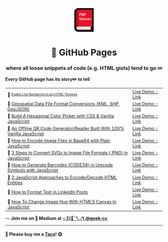 <div align="center">
  <img src="https://github.com/incubated-geek-cc/OfflinePDFViewer/raw/main/img/logo.png" width="96" alt="logo">

  # 📄 GitHub Pages

  ### where all loose snippets of code (e.g. HTML gists) tend to go 💤

<div align="left">

  **Every GitHub page has its story✏️ to tell**

</div>
<div align="left">
	<table>
		<tr>
			<td>📑 <sup><sub><a href='https://medium.com/weekly-webtips/enable-line-numbering-to-any-html-textarea-35e15ea320e2' target='_blank'>Enable Line Numbering to any HTML Textarea</a></sub></sup></td>
			<td><a href="https://incubated-geek-cc.github.io/code-editors/" target="_blank">Live Demo :: Link</a></td>
		</tr>
		<tr>
			<td>📑 <a href='https://towardsdatascience.com/geospatial-file-format-conversions-kml-shp-geojson-25261beb2153' target='_blank'>Geospatial Data File Format Conversions (KML, SHP, GeoJSON)</a></td>
			<td><a href="https://incubated-geek-cc.github.io/geospatial-data-convertors/" target="_blank">Live Demo :: Link</a></td>
		</tr>
		<tr>
			<td>📑 <a href='https://medium.com/weekly-webtips/build-a-hexagonal-color-picker-with-css-vanilla-javascript-36e62d10527' target='_blank'>Build A Hexagonal Color Picker with CSS & Vanilla JavaScript</a></td>
			<td><a href="https://incubated-geek-cc.github.io/hexagonal-picker/" target="_blank">Live Demo :: Link</a></td>
		</tr>
		<tr>
			<td>📑 <a href='https://javascript.plainenglish.io/an-offline-qr-code-generator-reader-built-in-100-vanilla-javascript-b7e8aec812e8' target='_blank'>An Offline QR Code Generator/Reader Built With 100% Vanilla JavaScript</a></td>
			<td><a href="https://incubated-geek-cc.github.io/qr-utility/" target="_blank">Live Demo :: Link</a></td>
		</tr>
		<tr>
			<td>📑 <a href='https://javascript.plainenglish.io/how-to-encode-image-files-in-base64-with-plain-javascript-4927fa08e063' target='_blank'>How to Encode Image Files in Base64 with Plain JavaScript</a></td>
			<td><a href="https://incubated-geek-cc.github.io/encode-base64/" target="_blank">Live Demo :: Link</a></td>
		</tr>
		<tr>
			<td>📑 <a href='https://javascript.plainenglish.io/3-steps-to-convert-svgs-to-image-file-formats-png-in-javascript-5394bf837185' target='_blank'>3 Steps to Convert SVGs to Image File Formats (.PNG) in JavaScript</a></td>
			<td><a href="https://incubated-geek-cc.github.io/svg2png/" target="_blank">Live Demo :: Link</a></td>
		</tr>
		<tr>
			<td>📑 <a href='https://medium.com/weekly-webtips/how-to-generate-barcodes-code39-in-unicode-symbols-with-javascript-3d53559b877c' target='_blank'>How to Generate Barcodes (CODE39) in Unicode Symbols with JavaScript</a></td>
			<td><a href="https://incubated-geek-cc.github.io/barcode-39/" target="_blank">Live Demo :: Link</a></td>
		</tr>
		<tr>
			<td>📑 <a href='https://javascript.plainenglish.io/here-are-2-javascript-approaches-to-encode-decode-html-entities-52989bb12031' target='_blank'>2 JavaScript Approaches to Encode/Decode HTML Entities</a></td>
			<td><a href="https://incubated-geek-cc.github.io/html-encode-decode/" target="_blank">Live Demo :: Link</a></td>
		</tr>
		<tr>
			<td>📑 <a href='https://medium.com/geekculture/how-to-format-text-in-linkedin-posts-808e322f9e59' target='_blank'>How to Format Text in LinkedIn Posts</a></td>
			<td><a href="https://incubated-geek-cc.github.io/text-formatters/" target="_blank">Live Demo :: Link</a></td>
		</tr>
		<tr>
			<td>📑 <a href='https://javascript.plainenglish.io/how-to-change-image-hue-with-html5-canvas-in-javascript-514f0e8226a0' target='_blank'>How To Change Image Hue With HTML5 Canvas In JavaScript</a></td>
			<td><a href="https://incubated-geek-cc.github.io/image-rgb-change/" target="_blank">Live Demo :: Link</a></td>
		</tr>
	</table>
</div>
</div>

<p>— <b>Join me on 📝 <b>Medium</b> at <a href='https://medium.com/@geek-cc' target='_blank'>~ ξ(🎀˶❛◡❛) @geek-cc</a></b></p>

---

#### 🌮 Please buy me a <a href='https://www.buymeacoffee.com/geekcc' target='_blank'>Taco</a>! 😋